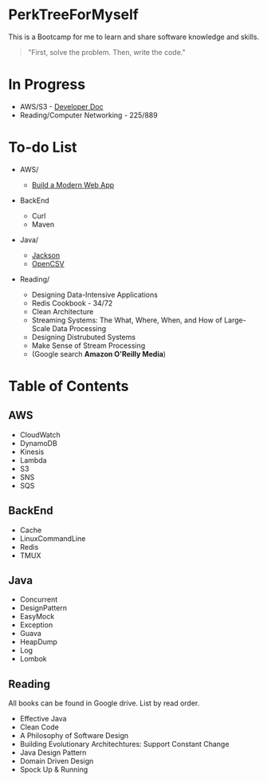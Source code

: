 # PerkTreeForMyself
This is a Bootcamp for me to learn and share software knowledge and skills.

> "First, solve the problem. Then, write the code."

# In Progress
- AWS/S3 - [Developer Doc](https://docs.aws.amazon.com/AmazonS3/latest/dev/UsingBucket.html)
- Reading/Computer Networking - 225/889

# To-do List
- AWS/
  - [Build a Modern Web App](https://aws.amazon.com/getting-started/projects/build-modern-app-fargate-lambda-dynamodb-python/)
  
- BackEnd
  - Curl
  - Maven

- Java/
  - [Jackson](https://github.com/FasterXML/jackson#documentation)
  - [OpenCSV](http://opencsv.sourceforge.net/)
 
- Reading/
  - Designing Data-Intensive Applications
  - Redis Cookbook - 34/72
  - Clean Architecture
  - Streaming Systems: The What, Where, When, and How of Large-Scale Data Processing
  - Designing Distrubuted Systems
  - Make Sense of Stream Processing
  - (Google search **Amazon O'Reilly Media**)

# Table of Contents
## AWS
- CloudWatch
- DynamoDB
- Kinesis
- Lambda
- S3
- SNS
- SQS

## BackEnd
- Cache
- LinuxCommandLine
- Redis
- TMUX

## Java
- Concurrent
- DesignPattern
- EasyMock
- Exception
- Guava
- HeapDump
- Log
- Lombok

## Reading
All books can be found in Google drive. List by read order.
- Effective Java
- Clean Code
- A Philosophy of Software Design
- Building Evolutionary Architechtures: Support Constant Change
- Java Design Pattern
- Domain Driven Design
- Spock Up & Running
